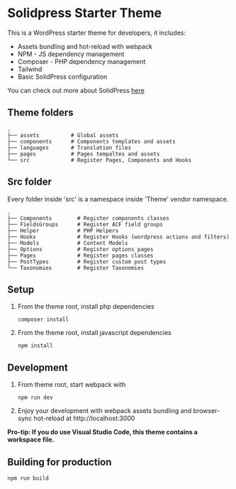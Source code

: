 # Solidpress Starter Theme

This is a WordPress starter theme for developers, it includes:

-   Assets bundling and hot-reload with webpack
-   NPM - JS dependency management
-   Composer - PHP dependency management
-   Tailwind
-   Basic SolidPress configuration

You can check out more about SolidPress [here](https://github.com/piassi/solidpress)

## Theme folders

    .
    ├── assets          # Global assets
    ├── components      # Components templates and assets
    ├── languages       # Translation files
    ├── pages           # Pages tempaltes and assets
    └── src             # Register Pages, Components and Hooks

## Src folder

Every folder inside 'src' is a namespace inside 'Theme' vendor namespace.

    .
    ├── Components        # Register components classes
    ├── FieldsGroups      # Register ACF field groups
    ├── Helper            # PHP Helpers
    ├── Hooks             # Register Hooks (wordpress actions and filters)
    ├── Models            # Content Models
    ├── Options           # Register options pages
    ├── Pages             # Register pages classes
    ├── PostTypes         # Register custom post types
    └── Taxonomies        # Register Taxonomies

## Setup

1.  From the theme root, install php dependencies

        composer install

1.  From the theme root, install javascript dependencies

        npm install

## Development

1.  From theme root, start webpack with

        npm run dev

2.  Enjoy your development with webpack assets bundling and browser-sync hot-reload at http://localhost:3000

**Pro-tip: If you do use Visual Studio Code, this theme contains a workspace file.**

## Building for production

`npm run build`
